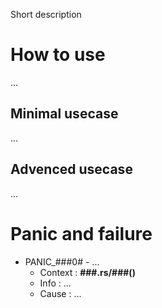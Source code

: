 Short description

# How to use

...

## Minimal usecase

...

## Advenced usecase

...

# Panic and failure

* PANIC_###0# - ...
    * Context : __###.rs/###()__
    * Info : ...
    * Cause : ...
    